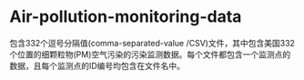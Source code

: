 Air-pollution-monitoring-data
=============================

包含332个逗号分隔值(comma-separated-value /CSV)文件，其中包含美国332个位置的细颗粒物(PM)空气污染的污染监测数据。每个文件都包含一个监测点的数据，且每个监测点的ID编号均包含在文件名中。

